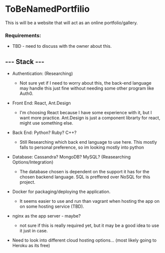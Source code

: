 # ToBeNamedPortfilio
This is will be a website that will act as an online portfolio/gallery.

### Requirements:
* TBD - need to discuss with the owner about this.

## --- Stack ---
* Authentication: (Researching)
  * Not sure yet if I need to worry about this, the back-end language may handle this just fine without needing some other program like Auth0.
* Front End: React, Ant.Design
  * I'm choosing React because I have some experience with it, but I want more practice. Ant.Design is just a component librarty for react, might use something else.
* Back End: Python? Ruby? C++? 
  * Still Researching which back end language to use here. This mostly falls to personal preference, so im looking mostly into python
* Database: Cassandra? MongoDB? MySQL? (Reasearching Options/Integration)
  * The database chosen is dependent on the support it has for the chosen backend language. SQL is preffered over NoSQL for this project.

* Docker for packaging/deploying the application. 
  * It seems easier to use and run than vagrant when hosting the app on on some hosting service (TBD).
* nginx as the app server - maybe? 
  * not sure if this is really required yet, but it may be a good idea to use it just in case.
* Need to look into different cloud hosting options... (most likely going to Heroku as its free)
